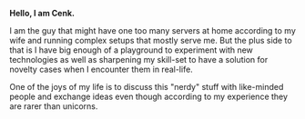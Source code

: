 **Hello, I am Cenk.**

I am the guy that might have one too many servers at home according to my wife and running complex setups that mostly serve me. But the plus side to that is I have big enough of a playground to experiment with new technologies as well as sharpening my skill-set to have a solution for novelty cases when I encounter them in real-life.

One of the joys of my life is to discuss this "nerdy" stuff with like-minded people and exchange ideas even though according to my experience they are rarer than unicorns.

